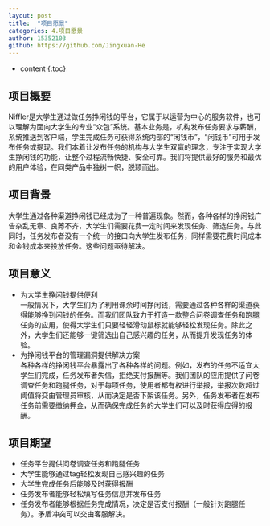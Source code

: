 ```yaml
---
layout: post
title:  "项目愿景"
categories: 4.项目愿景
author: 15352103
github: https://github.com/Jingxuan-He
---
```


* content
{:toc}

## 项目概要
Niffler是大学生通过做任务挣闲钱的平台，它属于以运营为中心的服务软件，也可以理解为面向大学生的专业“众包”系统。基本业务是，机构发布任务要求与薪酬，系统推送到客户端，学生完成任务可获得系统内部的“闲钱币”，“闲钱币”可用于发布任务或提现。我们本着让发布任务的机构与大学生双赢的理念，专注于实现大学生挣闲钱的功能，让整个过程流畅快捷、安全可靠。我们将提供最好的服务和最优的用户体验，在同类产品中独树一帜，脱颖而出。

## 项目背景
大学生通过各种渠道挣闲钱已经成为了一种普遍现象。然而，各种各样的挣闲钱广告杂乱无章、良莠不齐，大学生们需要花费一定时间来发现任务、筛选任务。与此同时，任务发布者没有一个统一的接口向大学生发布任务，同样需要花费时间成本和金钱成本来投放任务。这些问题亟待解决。

## 项目意义
- 为大学生挣闲钱提供便利  
一般情况下，大学生们为了利用课余时间挣闲钱，需要通过各种各样的渠道获得能够挣到闲钱的任务。而我们团队致力于打造一款整合问卷调查任务和跑腿任务的应用，使得大学生们只要轻轻滑动鼠标就能够轻松发现任务。除此之外，大学生们还能够一键筛选出自己感兴趣的任务，从而提升发现任务的体验。  
- 为挣闲钱平台的管理漏洞提供解决方案  
各种各样的挣闲钱平台暴露出了各种各样的问题。例如，发布的任务不适宜大学生们完成，任务发布者失信，拒绝支付报酬等。我们团队的应用提供了问卷调查任务和跑腿任务，对于每项任务，使用者都有权进行举报，举报次数超过阈值将交由管理员审核，从而决定是否下架该任务。另外，任务发布者在发布任务前需要缴纳押金，从而确保完成任务的大学生们可以及时获得应得的报酬。

## 项目期望
- 任务平台提供问卷调查任务和跑腿任务
- 大学生能够通过tag轻松发现自己感兴趣的任务
- 大学生完成任务后能够及时获得报酬
- 任务发布者能够轻松填写任务信息并发布任务
- 任务发布者能够根据任务完成情况，决定是否支付报酬（一般针对跑腿任务）。矛盾冲突可以交由客服解决。